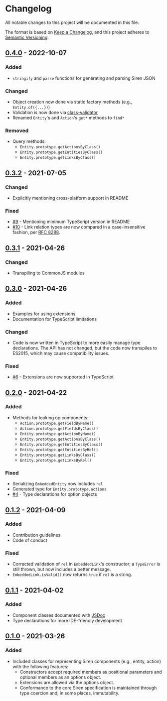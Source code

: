 # Changelog

All notable changes to this project will be documented in this file.

The format is based on [Keep a Changelog](https://keepachangelog.com/en/1.0.0), and this project adheres to [Semantic Versioning](https://semver.org/spec/v2.0.0.html).

## [0.4.0] - 2022-10-07

### Added

- `stringify` and `parse` functions for generating and parsing Siren JSON

### Changed

- Object creation now done via static factory methods (e.g., `Entity.of({...})`)
- Validation is now done via [class-validator](https://github.com/typestack/class-validator)
- Renamed `Entity`'s and `Action`'s `get*` methods to `find*`

### Removed

- Query methods:
  - `Entity.prototype.getActionsByClass()`
  - `Entity.prototype.getEntitiesByClass()`
  - `Entity.prototype.getLinksByClass()`

## [0.3.2] - 2021-07-05

### Changed

- Explicitly mentioning cross-platform support in README

### Fixed

- [#9](https://github.com/siren-js/core/issues/9) - Mentioning minimum TypeScript version in README
- [#10](https://github.com/siren-js/core/issues/10) - Link relation types are now compared in a case-insensitive fashion, per [RFC 8288](https://datatracker.ietf.org/doc/html/rfc8288#section-3.3).

## [0.3.1] - 2021-04-26

### Changed

- Transpiling to CommonJS modules

## [0.3.0] - 2021-04-26

### Added

- Examples for using extensions
- Documentation for TypeScript limitations

### Changed

- Code is now written in TypeScript to more easily manage type declarations. The
  API has not changed, but the code now transpiles to ES2015, which may cause
  compatibility issues.

### Fixed

- [#6](https://github.com/siren-js/core/issues/6) - Extensions are now supported in TypeScript

## [0.2.0] - 2021-04-22

### Added

- Methods for looking up components:
  - `Action.prototype.getFieldByName()`
  - `Action.prototype.getFieldsByClass()`
  - `Entity.prototype.getActionByName()`
  - `Entity.prototype.getActionsByClass()`
  - `Entity.prototype.getEntitiesByClass()`
  - `Entity.prototype.getEntitiesByRel()`
  - `Entity.prototype.getLinksByClass()`
  - `Entity.prototype.getLinksByRel()`

### Fixed

- Serializing `EmbeddedEntity` now includes `rel`
- Generated type for `Entity.prototype.actions`
- [#4](https://github.com/siren-js/core/issues/4) - Type declarations for option objects

## [0.1.2] - 2021-04-09

### Added

- Contribution guidelines
- Code of conduct

### Fixed

- Corrected validation of `rel` in `EmbeddedLink`'s constructor; a `TypeError`
  is still thrown, but now includes a better message.
- `EmbeddedLink.isValid()` now returns `true` if `rel` is a string.

## [0.1.1] - 2021-04-02

### Added

- Component classes documented with [JSDoc](https://jsdoc.app)
- Type declarations for more IDE-friendly development

## [0.1.0] - 2021-03-26

### Added

- Included classes for representing Siren components (e.g., entity, action) with
  the following features:
  - Constructors accept required members as positional parameters and optional
    members as an options object.
  - Extensions are allowed via the options object.
  - Conformance to the core Siren specification is maintained through type
    coercion and, in some places, immutability.

[0.4.0]: https://github.com/siren-js/core/compare/v0.3.2...v0.4.0
[0.3.2]: https://github.com/siren-js/core/compare/v0.3.1...v0.3.2
[0.3.1]: https://github.com/siren-js/core/compare/v0.3.0...v0.3.1
[0.3.0]: https://github.com/siren-js/core/compare/v0.2.0...v0.3.0
[0.2.0]: https://github.com/siren-js/core/compare/v0.1.2...v0.2.0
[0.1.2]: https://github.com/siren-js/core/compare/v0.1.1...v0.1.2
[0.1.1]: https://github.com/siren-js/core/compare/v0.1.0...v0.1.1
[0.1.0]: https://github.com/siren-js/core/releases/tag/v0.1.0
